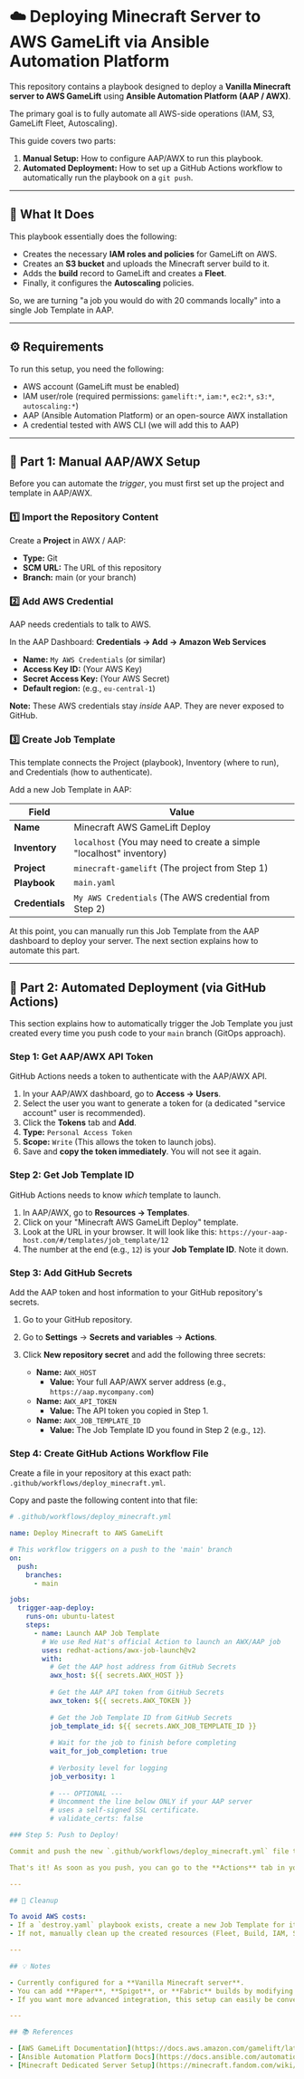 # ☁️ Deploying Minecraft Server to AWS GameLift via Ansible Automation Platform

This repository contains a playbook designed to deploy a **Vanilla Minecraft server to AWS GameLift** using **Ansible Automation Platform (AAP / AWX)**.

The primary goal is to fully automate all AWS-side operations (IAM, S3, GameLift Fleet, Autoscaling).

This guide covers two parts:
1.  **Manual Setup:** How to configure AAP/AWX to run this playbook.
2.  **Automated Deployment:** How to set up a GitHub Actions workflow to automatically run the playbook on a `git push`.

---

## 🎯 What It Does

This playbook essentially does the following:

- Creates the necessary **IAM roles and policies** for GameLift on AWS.
- Creates an **S3 bucket** and uploads the Minecraft server build to it.
- Adds the **build** record to GameLift and creates a **Fleet**.
- Finally, it configures the **Autoscaling** policies.

So, we are turning "a job you would do with 20 commands locally" into a single Job Template in AAP.

---

## ⚙️ Requirements

To run this setup, you need the following:

- AWS account (GameLift must be enabled)
- IAM user/role (required permissions: `gamelift:*`, `iam:*`, `ec2:*`, `s3:*`, `autoscaling:*`)
- AAP (Ansible Automation Platform) or an open-source AWX installation
- A credential tested with AWS CLI (we will add this to AAP)

---

## 🧠 Part 1: Manual AAP/AWX Setup

Before you can automate the *trigger*, you must first set up the project and template in AAP/AWX.

### 1️⃣ Import the Repository Content

Create a **Project** in AWX / AAP:
- **Type:** Git
- **SCM URL:** The URL of this repository
- **Branch:** main (or your branch)

### 2️⃣ Add AWS Credential

AAP needs credentials to talk to AWS.

In the AAP Dashboard:
**Credentials → Add → Amazon Web Services**
- **Name:** `My AWS Credentials` (or similar)
- **Access Key ID:** (Your AWS Key)
- **Secret Access Key:** (Your AWS Secret)
- **Default region:** (e.g., `eu-central-1`)

**Note:** These AWS credentials stay *inside* AAP. They are never exposed to GitHub.

### 3️⃣ Create Job Template

This template connects the Project (playbook), Inventory (where to run), and Credentials (how to authenticate).

Add a new Job Template in AAP:

| Field | Value |
|------|--------|
| **Name** | Minecraft AWS GameLift Deploy |
| **Inventory** | `localhost` (You may need to create a simple "localhost" inventory) |
| **Project** | `minecraft-gamelift` (The project from Step 1) |
| **Playbook** | `main.yaml` |
| **Credentials** | `My AWS Credentials` (The AWS credential from Step 2) |

At this point, you can manually run this Job Template from the AAP dashboard to deploy your server. The next section explains how to automate this part.

---

## 🚀 Part 2: Automated Deployment (via GitHub Actions)

This section explains how to automatically trigger the Job Template you just created every time you push code to your `main` branch (GitOps approach).

### Step 1: Get AAP/AWX API Token

GitHub Actions needs a token to authenticate with the AAP/AWX API.

1.  In your AAP/AWX dashboard, go to **Access → Users**.
2.  Select the user you want to generate a token for (a dedicated "service account" user is recommended).
3.  Click the **Tokens** tab and **Add**.
4.  **Type:** `Personal Access Token`
5.  **Scope:** `Write` (This allows the token to launch jobs).
6.  Save and **copy the token immediately**. You will not see it again.

### Step 2: Get Job Template ID

GitHub Actions needs to know *which* template to launch.

1.  In AAP/AWX, go to **Resources → Templates**.
2.  Click on your "Minecraft AWS GameLift Deploy" template.
3.  Look at the URL in your browser. It will look like this:
    `https://your-aap-host.com/#/templates/job_template/12`
4.  The number at the end (e.g., `12`) is your **Job Template ID**. Note it down.

### Step 3: Add GitHub Secrets

Add the AAP token and host information to your GitHub repository's secrets.

1.  Go to your GitHub repository.
2.  Go to **Settings** → **Secrets and variables** → **Actions**.
3.  Click **New repository secret** and add the following three secrets:

    * **Name:** `AWX_HOST`
        * **Value:** Your full AAP/AWX server address (e.g., `https://aap.mycompany.com`)
    * **Name:** `AWX_API_TOKEN`
        * **Value:** The API token you copied in Step 1.
    * **Name:** `AWX_JOB_TEMPLATE_ID`
        * **Value:** The Job Template ID you found in Step 2 (e.g., `12`).

### Step 4: Create GitHub Actions Workflow File

Create a file in your repository at this exact path: `.github/workflows/deploy_minecraft.yml`.

Copy and paste the following content into that file:

```yaml
# .github/workflows/deploy_minecraft.yml

name: Deploy Minecraft to AWS GameLift

# This workflow triggers on a push to the 'main' branch
on:
  push:
    branches:
      - main

jobs:
  trigger-aap-deploy:
    runs-on: ubuntu-latest
    steps:
      - name: Launch AAP Job Template
        # We use Red Hat's official Action to launch an AWX/AAP job
        uses: redhat-actions/awx-job-launch@v2
        with:
          # Get the AAP host address from GitHub Secrets
          awx_host: ${{ secrets.AWX_HOST }}
          
          # Get the AAP API token from GitHub Secrets
          awx_token: ${{ secrets.AWX_TOKEN }}
          
          # Get the Job Template ID from GitHub Secrets
          job_template_id: ${{ secrets.AWX_JOB_TEMPLATE_ID }}
          
          # Wait for the job to finish before completing
          wait_for_job_completion: true
          
          # Verbosity level for logging
          job_verbosity: 1
          
          # --- OPTIONAL ---
          # Uncomment the line below ONLY if your AAP server 
          # uses a self-signed SSL certificate.
          # validate_certs: false

### Step 5: Push to Deploy!

Commit and push the new `.github/workflows/deploy_minecraft.yml` file to your `main` branch.

That's it! As soon as you push, you can go to the **Actions** tab in your GitHub repository. You will see the "Deploy Minecraft to AWS GameLift" workflow start. This workflow will securely connect to your AAP/AWX instance and launch the job, which in turn deploys your server to AWS.

---

## 🔧 Cleanup

To avoid AWS costs:
- If a `destroy.yaml` playbook exists, create a new Job Template for it and run it.
- If not, manually clean up the created resources (Fleet, Build, IAM, S3) from the AWS Console.

---

## 💡 Notes

- Currently configured for a **Vanilla Minecraft server**.
- You can add **Paper**, **Spigot**, or **Fabric** builds by modifying the `core.roles.build` section in this repository.
- If you want more advanced integration, this setup can easily be converted into an **Ansible Operator**.

---

## 📚 References

- [AWS GameLift Documentation](https://docs.aws.amazon.com/gamelift/latest/developerguide/)
- [Ansible Automation Platform Docs](https://docs.ansible.com/automation-controller/latest/html/userguide/)
- [Minecraft Dedicated Server Setup](https://minecraft.fandom.com/wiki/Tutorials/Setting_up_a_server)
